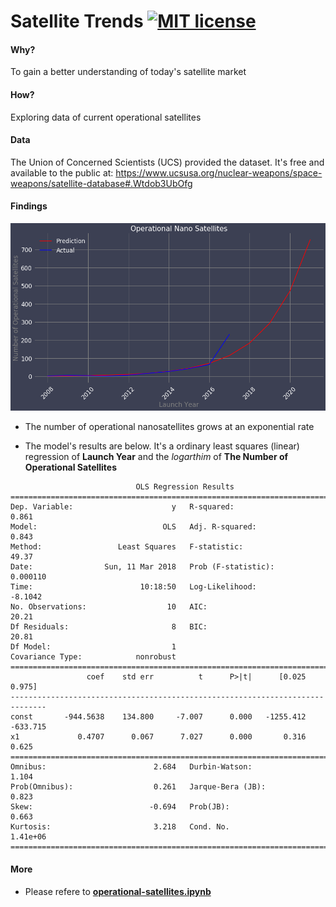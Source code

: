 # Satellite Trends [![MIT license](http://img.shields.io/badge/license-MIT-brightgreen.svg)](http://opensource.org/licenses/MIT)

#### Why?
To gain a better understanding of today's satellite market

#### How?
Exploring data of current operational satellites

#### Data
The Union of Concerned Scientists (UCS) provided the dataset. It's free and available to the public at: https://www.ucsusa.org/nuclear-weapons/space-weapons/satellite-database#.Wtdob3UbOfg

#### Findings

![Nano Satellite Trends](https://github.com/blane07/satellite-trends/blob/master/images/nano_sat_trend.png)
* The number of operational nanosatellites grows at an exponential rate

* The model's results are below. It's a ordinary least squares (linear) regression of **Launch Year** and the *logarthim* of **The Number of Operational Satellites**
```
                            OLS Regression Results                            
==============================================================================
Dep. Variable:                      y   R-squared:                       0.861
Model:                            OLS   Adj. R-squared:                  0.843
Method:                 Least Squares   F-statistic:                     49.37
Date:                Sun, 11 Mar 2018   Prob (F-statistic):           0.000110
Time:                        10:18:50   Log-Likelihood:                -8.1042
No. Observations:                  10   AIC:                             20.21
Df Residuals:                       8   BIC:                             20.81
Df Model:                           1                                         
Covariance Type:            nonrobust                                         
==============================================================================
                 coef    std err          t      P>|t|      [0.025      0.975]
------------------------------------------------------------------------------
const       -944.5638    134.800     -7.007      0.000   -1255.412    -633.715
x1             0.4707      0.067      7.027      0.000       0.316       0.625
==============================================================================
Omnibus:                        2.684   Durbin-Watson:                   1.104
Prob(Omnibus):                  0.261   Jarque-Bera (JB):                0.823
Skew:                          -0.694   Prob(JB):                        0.663
Kurtosis:                       3.218   Cond. No.                     1.41e+06
==============================================================================
```

#### More
* Please refere to [**operational-satellites.ipynb**](https://github.com/blane07/satellite-trends/blob/master/operational-satellites.ipynb)
